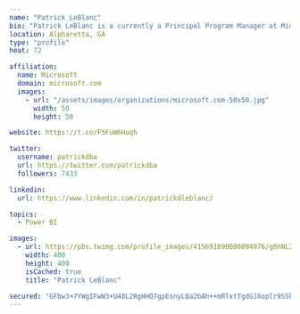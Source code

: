 ```yaml
---
name: "Patrick LeBlanc"
bio: "Patrick LeBlanc is a currently a Principal Program Manager at Microsoft and a contributing partner to Guy in a Cube. Along with his 15+ years’ experience in IT he holds a Masters of Science degree from Louisiana State University. He is the author and co-author of five SQL Server books. Prior to joining Microsoft he was awarded Microsoft MVP award for his contributions to the community. Patrick is a regular speaker at many SQL Server Conferences and Community events."
location: Alpharetta, GA
type: "profile"
heat: 72

affiliation:
  name: Microsoft
  domain: microsoft.com
  images:
    - url: "/assets/images/organizations/microsoft.com-50x50.jpg"
      width: 50
      height: 50

website: https://t.co/F5FuW6Huqh

twitter:
  username: patrickdba
  url: https://twitter.com/patrickdba
  followers: 7433

linkedin:
  url: https://www.linkedin.com/in/patrickdleblanc/

topics:
  - Power BI

images:
  - url: https://pbs.twimg.com/profile_images/415691890080894976/g0hNL2mf_400x400.jpeg
    width: 400
    height: 400
    isCached: true
    title: "Patrick LeBlanc"

secured: "GFbw3+7YWgIFwW3+U48L2RgHHQ7gpEsnyLQa2bAh++mRTxtTgdGJXoplr9SSkGzBefqHxSNXx1aLbzXKAdJRZUlb50WZYQqvwk2FF8X6KFXetkDw8Pr0ils4XhVO4PatK8WGZJ0ULF4swDe2M7zhc14rSWa+c/wANgkdSNdlL7pMawJ7X8x2WhL95KTwK2ESCy5zpNOj3u3t9KxaBXhf1sZyk/IFROZL3M2glAW10FORjrMBqXXJ+I4VjpZ36TQ3NLraSP8rEFCwkw97Vc+80IFXfyChmxHgFBP4ffbkYaeNarVg08S9UzRYmNd834Abpc6uazVZHbeC29TYu+oFV88yYvTLyYqyhGsXy/MITbUrPlmyG6K8NwXkrtgDaHFnsbItIe12PW8cZm+TVo5wWYgeqkE68WsliuNlMcDCqIk=;FAGczBCZL6G1eyMtW6u8Iw=="
---
```


